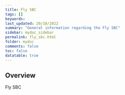 ```yaml
---
title: Fly SBC
tags: []
keywords: 
last_updated: 20/10/2022
summary: "General information regarding the Fly SBC"
sidebar: mydoc_sidebar
permalink: fly_sbc.html
folder: mydoc
comments: false
toc: false
datatable: true
---
```

## Overview 
Fly SBC